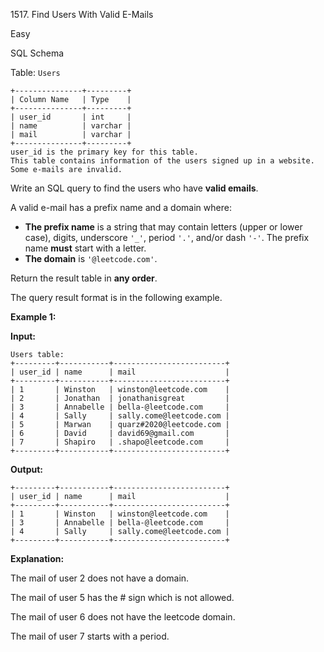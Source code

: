 1517\. Find Users With Valid E-Mails

Easy

SQL Schema

Table: `Users`

    +---------------+---------+
    | Column Name   | Type    |
    +---------------+---------+
    | user_id       | int     |
    | name          | varchar |
    | mail          | varchar |
    +---------------+---------+
    user_id is the primary key for this table.
    This table contains information of the users signed up in a website. Some e-mails are invalid. 

Write an SQL query to find the users who have **valid emails**.

A valid e-mail has a prefix name and a domain where:

*   **The prefix name** is a string that may contain letters (upper or lower case), digits, underscore `'_'`, period `'.'`, and/or dash `'-'`. The prefix name **must** start with a letter.
*   **The domain** is `'@leetcode.com'`.

Return the result table in **any order**.

The query result format is in the following example.

**Example 1:**

**Input:**

    Users table:
    +---------+-----------+-------------------------+
    | user_id | name      | mail                    |
    +---------+-----------+-------------------------+
    | 1       | Winston   | winston@leetcode.com    |
    | 2       | Jonathan  | jonathanisgreat         |
    | 3       | Annabelle | bella-@leetcode.com     |
    | 4       | Sally     | sally.come@leetcode.com |
    | 5       | Marwan    | quarz#2020@leetcode.com |
    | 6       | David     | david69@gmail.com       |
    | 7       | Shapiro   | .shapo@leetcode.com     |
    +---------+-----------+-------------------------+

**Output:**

    +---------+-----------+-------------------------+
    | user_id | name      | mail                    |
    +---------+-----------+-------------------------+
    | 1       | Winston   | winston@leetcode.com    |
    | 3       | Annabelle | bella-@leetcode.com     |
    | 4       | Sally     | sally.come@leetcode.com |
    +---------+-----------+-------------------------+

**Explanation:**

The mail of user 2 does not have a domain.

The mail of user 5 has the # sign which is not allowed.

The mail of user 6 does not have the leetcode domain.

The mail of user 7 starts with a period.